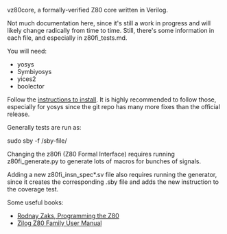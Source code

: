 vz80core, a formally-verified Z80 core written in Verilog.

Not much documentation here, since it's still a work in progress
and will likely change radically from time to time. Still, there's
some information in each file, and especially in z80fi_tests.md.

You will need:
* yosys
* Symbiyosys
* yices2
* boolector

Follow the [instructions to install](https://symbiyosys.readthedocs.io/en/latest/quickstart.html). It is highly recommended to follow those, especially for yosys since the git repo has many more fixes than the official release.

Generally tests are run as:

sudo sby -f /sby-file/

Changing the z80fi (Z80 Formal Interface) requires running
z80fi_generate.py to generate lots of macros for bunches of
signals.

Adding a new z80fi_insn_spec*.sv file also requires running the
generator, since it creates the corresponding .sby file and adds
the new instruction to the coverage test.

Some useful books:

* [Rodnay Zaks, Programming the Z80](https://archive.org/details/Programming_the_Z-80_2nd_Edition_1980_Rodnay_Zaks)
* [Zilog Z80 Family User Manual](https://archive.org/details/Zilog_Z80_Family_user_manual)
